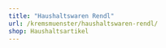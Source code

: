 ```yaml
---
title: "Haushaltswaren Rendl"
url: /kremsmuenster/haushaltswaren-rendl/
shop: Haushaltsartikel
---
```


